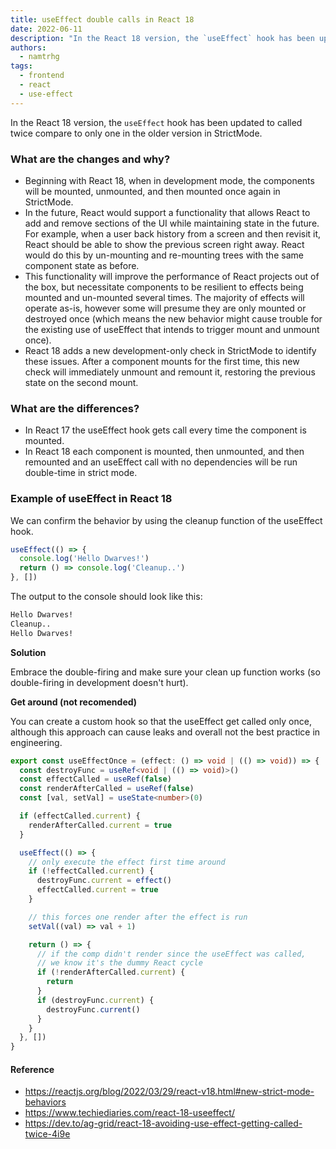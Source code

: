 ```yaml
---
title: useEffect double calls in React 18
date: 2022-06-11
description: "In the React 18 version, the `useEffect` hook has been updated to called twice compare to only one in the older version in StrictMode."
authors:
  - namtrhg
tags:
  - frontend
  - react
  - use-effect
---
```


In the React 18 version, the `useEffect` hook has been updated to called twice compare to only one in the older version in StrictMode.

### What are the changes and why?

- Beginning with React 18, when in development mode, the components will be mounted, unmounted, and then mounted once again in StrictMode.
- In the future, React would support a functionality that allows React to add and remove sections of the UI while maintaining state in the future. For example, when a user back history from a screen and then revisit it, React should be able to show the previous screen right away. React would do this by un-mounting and re-mounting trees with the same component state as before.
- This functionality will improve the performance of React projects out of the box, but necessitate components to be resilient to effects being mounted and un-mounted several times. The majority of effects will operate as-is, however some will presume they are only mounted or destroyed once (which means the new behavior might cause trouble for the existing use of useEffect that intends to trigger mount and unmount once).
- React 18 adds a new development-only check in StrictMode to identify these issues. After a component mounts for the first time, this new check will immediately unmount and remount it, restoring the previous state on the second mount.

### What are the differences?

- In React 17 the useEffect hook gets call every time the component is mounted.
- In React 18 each component is mounted, then unmounted, and then remounted and an useEffect call with no dependencies will be run double-time in strict mode.

### Example of useEffect in React 18

We can confirm the behavior by using the cleanup function of the useEffect hook.

```js
useEffect(() => {
  console.log('Hello Dwarves!')
  return () => console.log('Cleanup..')
}, [])
```

The output to the console should look like this:

```sh
Hello Dwarves!
Cleanup..
Hello Dwarves!
```

**Solution**

Embrace the double-firing and make sure your clean up function works (so double-firing in development doesn't hurt).

**Get around (not recomended)**

You can create a custom hook so that the useEffect get called only once, although this approach can cause leaks and overall not the best practice in engineering.

```ts
export const useEffectOnce = (effect: () => void | (() => void)) => {
  const destroyFunc = useRef<void | (() => void)>()
  const effectCalled = useRef(false)
  const renderAfterCalled = useRef(false)
  const [val, setVal] = useState<number>(0)

  if (effectCalled.current) {
    renderAfterCalled.current = true
  }

  useEffect(() => {
    // only execute the effect first time around
    if (!effectCalled.current) {
      destroyFunc.current = effect()
      effectCalled.current = true
    }

    // this forces one render after the effect is run
    setVal((val) => val + 1)

    return () => {
      // if the comp didn't render since the useEffect was called,
      // we know it's the dummy React cycle
      if (!renderAfterCalled.current) {
        return
      }
      if (destroyFunc.current) {
        destroyFunc.current()
      }
    }
  }, [])
}
```

#### Reference

- https://reactjs.org/blog/2022/03/29/react-v18.html#new-strict-mode-behaviors
- https://www.techiediaries.com/react-18-useeffect/
- https://dev.to/ag-grid/react-18-avoiding-use-effect-getting-called-twice-4i9e

